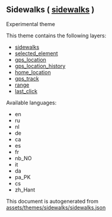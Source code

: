 [//]: # (WARNING: this file is automatically generated. Please find the sources at the bottom and edit those sources)

 Sidewalks ( [sidewalks](https://mapcomplete.org/sidewalks) ) 
--------------------------------------------------------------



Experimental theme

This theme contains the following layers:



  - [sidewalks](../Layers/sidewalks.md)
  - [selected_element](../Layers/selected_element.md)
  - [gps_location](../Layers/gps_location.md)
  - [gps_location_history](../Layers/gps_location_history.md)
  - [home_location](../Layers/home_location.md)
  - [gps_track](../Layers/gps_track.md)
  - [range](../Layers/range.md)
  - [last_click](../Layers/last_click.md)


Available languages:



  - en
  - ru
  - nl
  - de
  - ca
  - es
  - fr
  - nb_NO
  - it
  - da
  - pa_PK
  - cs
  - zh_Hant
 

This document is autogenerated from [assets/themes/sidewalks/sidewalks.json](https://github.com/pietervdvn/MapComplete/blob/develop/assets/themes/sidewalks/sidewalks.json)
